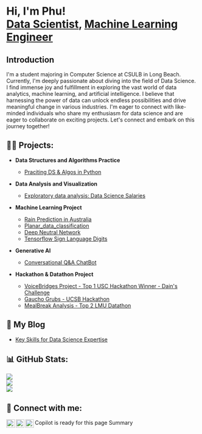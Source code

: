 <h1>Hi, I'm Phu! <br/> <a href="https://www.linkedin.com/in/quachthienphu/">Data Scientist</a>, <a href="https://github.com/quachphu">Machine Learning Engineer</a> 
<h2>Introduction</h2>
    I'm a student majoring in Computer Science at CSULB in Long Beach. Currently, I'm deeply passionate about diving into the field of Data Science. I find immense joy and fulfillment in exploring the vast world of data analytics, machine learning, and artificial intelligence. I believe that harnessing the power of data can unlock endless possibilities and drive meaningful change in various industries. I'm eager to connect with like-minded individuals who share my enthusiasm for data science and are eager to collaborate on exciting projects. Let's connect and embark on this journey together!
<h2>👨‍💻 Projects:</h2>

- <b>Data Structures and Algorithms Practice </b>
  - [Praciting DS & Algos in Python](https://github.com/quachphu/CSULB)
- <b>Data Analysis and Visualization </b>
  - [Exploratory data analysis: Data Science Salaries](https://github.com/quachphu/Project/blob/main/EDA%20(1).ipynb)
- <b>Machine Learning Project </b>
  - [Rain Prediction in Australia](https://github.com/quachphu/Project/blob/main/RainPrediction.ipynb)   
  - [Planar_data_classification](https://github.com/quachphu/Project/tree/main/Planar%20Data%20Classification )
  - [Deep Neutral Network](https://github.com/quachphu/Project/tree/main/Building_your_Deep_Neural_Network)
  - [Tensorflow Sign Language Digits](https://github.com/quachphu/Project/tree/main/Tensorflow%20Sign%20Language%20Digits)

- <b>Generative AI</b>
  - [Conversational Q&A ChatBot](https://github.com/quachphu/Project/tree/main/LLM_ChatBot)   

- <b>Hackathon & Datathon Project </b>
  - [VoiceBridges Project - Top 1 USC Hackathon Winner - Dain's Challenge](https://github.com/quachphu/Hackathon/tree/main/SoCalHackathon2024-main)
  - [Gaucho Grubs - UCSB Hackathon](https://github.com/quachphu/Hackathon/tree/main/UCSB-main)
  - [MealBreak Analysis - Top 2 LMU Datathon](https://github.com/quachphu/datathon2025)

  
<h2>📝 My Blog </h2>

- [Key Skills for Data Science Expertise](https://www.linkedin.com/posts/quachthienphu_welcome-to-my-linkedin-profile-my-name-is-activity-7175340990457606146-f68B?utm_source=share&utm_medium=member_desktop)
  
## 📊 GitHub Stats:
![](https://github-readme-stats.vercel.app/api?username=quachphu&theme=default&hide_border=false&include_all_commits=false&count_private=true)<br/>
![](https://github-readme-streak-stats.herokuapp.com/?user=quachphu&theme=default&hide_border=false)<br/>
![](https://github-readme-stats.vercel.app/api/top-langs/?username=quachphu&theme=default&hide_border=false&include_all_commits=false&count_private=true&layout=compact)



<!-- Proudly created with GPRM ( https://gprm.itsvg.in ) -->



<h2> 🤳 Connect with me:</h2>

[<img align="left" alt="JoshMadakor | Leetcode" width="22px" src="https://cdn.jsdelivr.net/npm/simple-icons@v3/icons/leetcode.svg" />][leetcode]
[<img align="left" alt="JoshMadakor | LinkedIn" width="22px" src="https://cdn.jsdelivr.net/npm/simple-icons@v3/icons/linkedin.svg" />][linkedin]
[<img align="left" alt="JoshMadakor | Instagram" width="22px" src="https://cdn.jsdelivr.net/npm/simple-icons@v3/icons/instagram.svg" />][instagram]


[leetcode]: https://leetcode.com/PhuQuach/
[instagram]: https://www.instagram.com/phuquach/
[linkedin]: https://www.linkedin.com/in/quachthienphu/

<!--
**joshmadakor1/joshmadakor1** is a ✨ _special_ ✨ repository because its `README.md` (this file) appears on your GitHub profile.

Here are some ideas to get you started:

- 🔭 I’m currently working on ...
- 🌱 I’m currently learning ...
- 👯 I’m looking to collaborate on ...
- 🤔 I’m looking for help with ...
- 💬 Ask me about ...
- 📫 How to reach me: ...
- 😄 Pronouns: ...
- ⚡ Fun fact: ...
-->


Copilot is ready for this page
Summary
